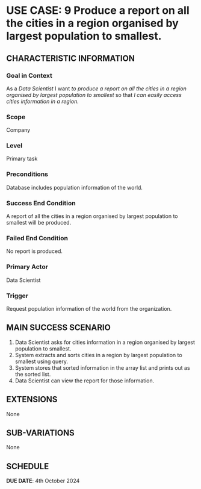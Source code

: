 # USE CASE: 9 Produce a report on all the cities in a region organised by largest population to smallest.

## CHARACTERISTIC INFORMATION

### Goal in Context

As a *Data Scientist* I want *to produce a report on all the cities in a region organised by largest population to smallest* so that *I can easily access cities information in a region.*

### Scope

Company

### Level

Primary task

### Preconditions

Database includes population information of the world.

### Success End Condition

A report of all the cities in a region organised by largest population to smallest will be produced.

### Failed End Condition

No report is produced.

### Primary Actor

Data Scientist

### Trigger

Request population information of the world from the organization.

## MAIN SUCCESS SCENARIO

1. Data Scientist asks for cities information in a region organised by largest population to smallest.
2. System extracts and sorts cities in a region by largest population to smallest using query.
3. System stores that sorted information in the array list and prints out as the sorted list.
4. Data Scientist can view the report for those information.

## EXTENSIONS

None

## SUB-VARIATIONS

None

## SCHEDULE

**DUE DATE**: 4th October 2024